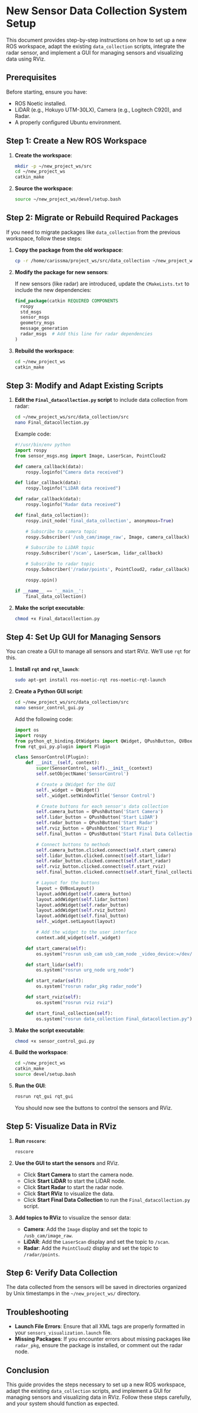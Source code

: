 
# New Sensor Data Collection System Setup

This document provides step-by-step instructions on how to set up a new ROS workspace, adapt the existing `data_collection` scripts, integrate the radar sensor, and implement a GUI for managing sensors and visualizing data using RViz.

## Prerequisites

Before starting, ensure you have:
- ROS Noetic installed.
- LiDAR (e.g., Hokuyo UTM-30LX), Camera (e.g., Logitech C920), and Radar.
- A properly configured Ubuntu environment.

## Step 1: Create a New ROS Workspace

1. **Create the workspace**:

   ```bash
   mkdir -p ~/new_project_ws/src
   cd ~/new_project_ws
   catkin_make
   ```

2. **Source the workspace**:

   ```bash
   source ~/new_project_ws/devel/setup.bash
   ```

## Step 2: Migrate or Rebuild Required Packages

If you need to migrate packages like `data_collection` from the previous workspace, follow these steps:

1. **Copy the package from the old workspace**:

   ```bash
   cp -r /home/carissma/project_ws/src/data_collection ~/new_project_ws/src/
   ```

2. **Modify the package for new sensors**:

   If new sensors (like radar) are introduced, update the `CMakeLists.txt` to include the new dependencies:

   ```cmake
   find_package(catkin REQUIRED COMPONENTS
     rospy
     std_msgs
     sensor_msgs
     geometry_msgs
     message_generation
     radar_msgs  # Add this line for radar dependencies
   )
   ```

3. **Rebuild the workspace**:

   ```bash
   cd ~/new_project_ws
   catkin_make
   ```

## Step 3: Modify and Adapt Existing Scripts

1. **Edit the `Final_datacollection.py` script** to include data collection from radar:

   ```bash
   cd ~/new_project_ws/src/data_collection/src
   nano Final_datacollection.py
   ```

   Example code:

   ```python
   #!/usr/bin/env python
   import rospy
   from sensor_msgs.msg import Image, LaserScan, PointCloud2

   def camera_callback(data):
       rospy.loginfo("Camera data received")

   def lidar_callback(data):
       rospy.loginfo("LiDAR data received")

   def radar_callback(data):
       rospy.loginfo("Radar data received")

   def final_data_collection():
       rospy.init_node('final_data_collection', anonymous=True)

       # Subscribe to camera topic
       rospy.Subscriber('/usb_cam/image_raw', Image, camera_callback)

       # Subscribe to LiDAR topic
       rospy.Subscriber('/scan', LaserScan, lidar_callback)

       # Subscribe to radar topic
       rospy.Subscriber('/radar/points', PointCloud2, radar_callback)

       rospy.spin()

   if __name__ == '__main__':
       final_data_collection()
   ```

2. **Make the script executable**:

   ```bash
   chmod +x Final_datacollection.py
   ```

## Step 4: Set Up GUI for Managing Sensors

You can create a GUI to manage all sensors and start RViz. We’ll use `rqt` for this.

1. **Install `rqt` and `rqt_launch`**:

   ```bash
   sudo apt-get install ros-noetic-rqt ros-noetic-rqt-launch
   ```

2. **Create a Python GUI script**:

   ```bash
   cd ~/new_project_ws/src/data_collection/src
   nano sensor_control_gui.py
   ```

   Add the following code:

   ```python
   import os
   import rospy
   from python_qt_binding.QtWidgets import QWidget, QPushButton, QVBoxLayout
   from rqt_gui_py.plugin import Plugin

   class SensorControl(Plugin):
       def __init__(self, context):
           super(SensorControl, self).__init__(context)
           self.setObjectName('SensorControl')

           # Create a QWidget for the GUI
           self._widget = QWidget()
           self._widget.setWindowTitle('Sensor Control')

           # Create buttons for each sensor's data collection
           self.camera_button = QPushButton('Start Camera')
           self.lidar_button = QPushButton('Start LiDAR')
           self.radar_button = QPushButton('Start Radar')
           self.rviz_button = QPushButton('Start RViz')
           self.final_button = QPushButton('Start Final Data Collection')

           # Connect buttons to methods
           self.camera_button.clicked.connect(self.start_camera)
           self.lidar_button.clicked.connect(self.start_lidar)
           self.radar_button.clicked.connect(self.start_radar)
           self.rviz_button.clicked.connect(self.start_rviz)
           self.final_button.clicked.connect(self.start_final_collection)

           # Layout for the buttons
           layout = QVBoxLayout()
           layout.addWidget(self.camera_button)
           layout.addWidget(self.lidar_button)
           layout.addWidget(self.radar_button)
           layout.addWidget(self.rviz_button)
           layout.addWidget(self.final_button)
           self._widget.setLayout(layout)

           # Add the widget to the user interface
           context.add_widget(self._widget)

       def start_camera(self):
           os.system("rosrun usb_cam usb_cam_node _video_device:=/dev/video0")

       def start_lidar(self):
           os.system("rosrun urg_node urg_node")

       def start_radar(self):
           os.system("rosrun radar_pkg radar_node")

       def start_rviz(self):
           os.system("rosrun rviz rviz")

       def start_final_collection(self):
           os.system("rosrun data_collection Final_datacollection.py")
   ```

3. **Make the script executable**:

   ```bash
   chmod +x sensor_control_gui.py
   ```

4. **Build the workspace**:

   ```bash
   cd ~/new_project_ws
   catkin_make
   source devel/setup.bash
   ```

5. **Run the GUI**:

   ```bash
   rosrun rqt_gui rqt_gui
   ```

   You should now see the buttons to control the sensors and RViz.

## Step 5: Visualize Data in RViz

1. **Run `roscore`**:

   ```bash
   roscore
   ```

2. **Use the GUI to start the sensors** and RViz.
   - Click **Start Camera** to start the camera node.
   - Click **Start LiDAR** to start the LiDAR node.
   - Click **Start Radar** to start the radar node.
   - Click **Start RViz** to visualize the data.
   - Click **Start Final Data Collection** to run the `Final_datacollection.py` script.

3. **Add topics to RViz** to visualize the sensor data:
   - **Camera**: Add the `Image` display and set the topic to `/usb_cam/image_raw`.
   - **LiDAR**: Add the `LaserScan` display and set the topic to `/scan`.
   - **Radar**: Add the `PointCloud2` display and set the topic to `/radar/points`.

## Step 6: Verify Data Collection

The data collected from the sensors will be saved in directories organized by Unix timestamps in the `~/new_project_ws/` directory.

## Troubleshooting

- **Launch File Errors**: Ensure that all XML tags are properly formatted in your `sensors_visualization.launch` file.
- **Missing Packages**: If you encounter errors about missing packages like `radar_pkg`, ensure the package is installed, or comment out the radar node.

## Conclusion

This guide provides the steps necessary to set up a new ROS workspace, adapt the existing `data_collection` scripts, and implement a GUI for managing sensors and visualizing data in RViz. Follow these steps carefully, and your system should function as expected.
